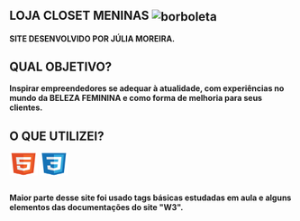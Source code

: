 ## LOJA CLOSET MENINAS <img align="center" alt="borboleta" height="60" width="60" src="https://images.vexels.com/media/users/3/135535/isolated/preview/b79e409078ebfbc02e8615b2ed5938c6-icone-de-borboleta.png">

**SITE DESENVOLVIDO POR JÚLIA MOREIRA.**
## QUAL OBJETIVO?
**Inspirar empreendedores se adequar à atualidade, com experiências no mundo da BELEZA FEMININA e como forma de melhoria para seus clientes.**
## O QUE UTILIZEI?
<div>
  <img align="center" alt="HTML" height="40" width="50" src="https://raw.githubusercontent.com/devicons/devicon/master/icons/html5/html5-original.svg">
  <img align="center" alt="CSS" height="40" width="50" src="https://raw.githubusercontent.com/devicons/devicon/master/icons/css3/css3-original.svg">
</div>
<br>

**Maior parte desse site foi usado tags básicas estudadas em aula e alguns elementos das documentações do site "W3".**
